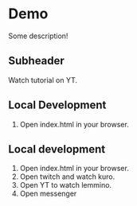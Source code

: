 # Demo

Some description!

## Subheader

Watch tutorial on YT.

## Local Development

1. Open index.html in your browser.

## Local development

1. Open index.html in your browser.
2. Open twitch and watch kuro.
3. Open YT to watch lemmino.
4. Open messenger